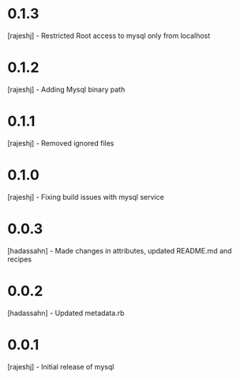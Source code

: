 # 0.1.3
[rajeshj]   -  Restricted Root access to mysql only from localhost
# 0.1.2
[rajeshj]   - Adding Mysql binary path 
# 0.1.1
[rajeshj]   - Removed ignored files 
# 0.1.0
[rajeshj]   - Fixing build issues with mysql service
# 0.0.3
[hadassahn] - Made changes in attributes, updated README.md and recipes

# 0.0.2
[hadassahn] - Updated metadata.rb

# 0.0.1
[rajeshj] - Initial release of mysql
